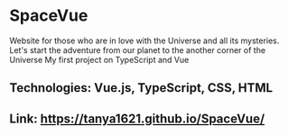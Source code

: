 # SpaceVue

Website for those who are in love with the Universe and all its mysteries. Let's start the adventure from our planet to the another corner of the Universe
My first project on TypeScript and Vue

## Technologies: Vue.js, TypeScript, CSS, HTML

## Link: https://tanya1621.github.io/SpaceVue/

